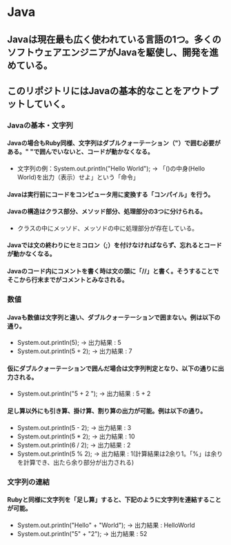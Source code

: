 # Java
## Javaは現在最も広く使われている言語の1つ。多くのソフトウェアエンジニアがJavaを駆使し、開発を進めている。  
## このリポジトリにはJavaの基本的なことをアウトプットしていく。
### Javaの基本・文字列
#### Javaの場合もRuby同様、文字列はダブルクォーテーション（"）で囲む必要がある。" "で囲んでいないと、コードが動かなくなる。
* 文字列の例：System.out.println("Hello World"); → 「()の中身(Hello World)を出力（表示）せよ」という「命令」
#### Javaは実行前にコードをコンピュータ用に変換する「コンパイル」を行う。
#### Javaの構造はクラス部分、メソッド部分、処理部分の3つに分けられる。
* クラスの中にメッソド、メッソドの中に処理部分が存在している。
#### Javaでは文の終わりにセミコロン（;）を付けなければならず、忘れるとコードが動かなくなる。
#### Javaのコード内にコメントを書く時は文の頭に「//」と書く。そうすることでそこから行末までがコメントとみなされる。
### 数値
#### Javaも数値は文字列と違い、ダブルクォーテーションで囲まない。例は以下の通り。
* System.out.println(5); → 出力結果 : 5
* System.out.println(5 + 2); → 出力結果 : 7
#### 仮にダブルクォーテーションで囲んだ場合は文字列判定となり、以下の通りに出力される。
* System.out.println("5 + 2 "); → 出力結果 : 5 + 2
#### 足し算以外にも引き算、掛け算、割り算の出力が可能。例は以下の通り。
* System.out.println(5 - 2); → 出力結果 : 3
* System.out.println(5 * 2); → 出力結果 : 10
* System.out.println(6 / 2); → 出力結果 : 2
* System.out.println(5 % 2); → 出力結果 : 1(計算結果は2余り1。「%」は余りを計算でき、出たら余り部分が出力される)
### 文字列の連結
#### Rubyと同様に文字列を「足し算」すると、下記のように文字列を連結することが可能。
* System.out.println("Hello" + "World"); → 出力結果 : HelloWorld
* System.out.println("5" + "2"); → 出力結果 : 52
